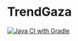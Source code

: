 # TrendGaza
[![Java CI with Gradle](https://github.com/SpringStudy1019/di/actions/workflows/gradle.yml/badge.svg)](https://github.com/SpringStudy1019/di/actions)
